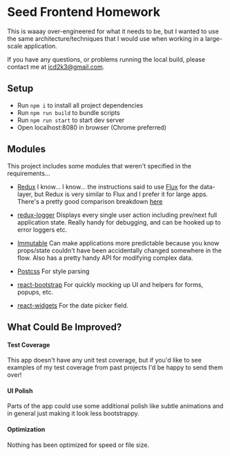 # Seed Frontend Homework

This is waaay over-engineered for what it needs to be, but I wanted to use the same architecture/techniques that I would use when working in a large-scale application.

If you have any questions, or problems running the local build, please contact me at icd2k3@gmail.com.

## Setup

- Run `npm i` to install all project dependencies
- Run `npm run build` to bundle scripts
- Run `npm run start` to start dev server
- Open localhost:8080 in browser (Chrome preferred)

## Modules
This project includes some modules that weren't specified in the requirements...
 
- [Redux](https://github.com/reactjs/redux) I know... I know... the instructions said to use [Flux](https://facebook.github.io/flux/) for the data-layer, but Redux is very similar to Flux and I prefer it for large apps. There's a pretty good comparison breakdown [here](http://stackoverflow.com/a/32920459/1411364)

- [redux-logger](https://github.com/evgenyrodionov/redux-logger) Displays every single user action including prev/next full application state. Really handy for debugging, and can be hooked up to error loggers etc.

- [Immutable](https://facebook.github.io/immutable-js/) Can make applications more predictable because you know props/state couldn't have been accidentally changed somewhere in the flow. Also has a pretty handy API for modifying complex data.

- [Postcss](https://github.com/postcss/postcss) For style parsing

- [react-bootstrap](https://react-bootstrap.github.io/) For quickly mocking up UI and helpers for forms, popups, etc.

- [react-widgets](https://jquense.github.io/react-widgets/docs/#/?_k=a7aied) For the date picker field.

## What Could Be Improved?

#### Test Coverage
This app doesn't have any unit test coverage, but if you'd like to see examples of my test coverage from past projects I'd be happy to send them over!

#### UI Polish
Parts of the app could use some additional polish like subtle animations and in general just making it look less bootstrappy.

#### Optimization
Nothing has been optimized for speed or file size.

